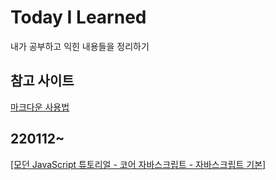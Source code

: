 # Today I Learned
내가 공부하고 익힌 내용들을 정리하기  

## 참고 사이트
[마크다운 사용법](https://gist.github.com/ihoneymon/652be052a0727ad59601)

## 220112~
[[모던 JavaScript 튜토리얼 - 코어 자바스크립트 - 자바스크립트 기본]](ModernJavaScript/Basic.md)
